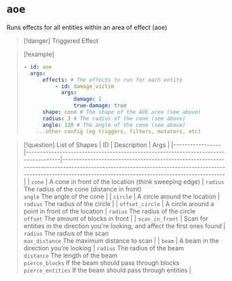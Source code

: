 # `aoe`

Runs effects for all entities within an area of effect (aoe)

> [!danger] Triggered Effect

> [!example]
> ```yaml
> - id: aoe
>   args:
>       effects: # The effects to run for each entity
>           - id: damage_victim
>             args:
>                 damage: 2
>                 true-damage: true
>       shape: cone # The shape of the AOE area (see above)
>       radius: 3 # The radius of the cone (see above)
>       angle: 120 # The angle of the cone (see above)
>     ...other config (eg triggers, filters, mutators, etc)
> ```

> [!question] List of Shapes
> | ID              | Description                                                                        | Args                                                                                                                                                                                                     |
> |-----------------|------------------------------------------------------------------------------------|----------------------------------------------------------------------------------------------------------------------------------------------------------------------------------------------------------|
> | `cone`          | A cone in front of the location (think sweeping edge)                              | `radius` The radius of the cone (distance in front) <br /> `angle` The angle of the cone                                                                                                                 |
> | `circle`        | A circle around the location                                                       | `radius` The radius of the circle                                                                                                                                                                        |
> | `offset_circle` | A circle around a point in front of the location                                   | `radius` The radius of the circle <br /> `offset` The amount of blocks in front                                                                                                                          |
> | `scan_in_front` | Scan for entities in the direction you're looking, and affect the first ones found | `radius` The radius of the scan <br /> `max_distance` The maximum distance to scan                                                                                                                       |
> | `beam`          | A beam in the direction you're looking                                             | `radius` The radius of the beam <br /> `distance` The length of the beam <br /> `pierce_blocks` If the beam should pass through blocks <br /> `pierce_entities` If the beam should pass through entities |
> 

